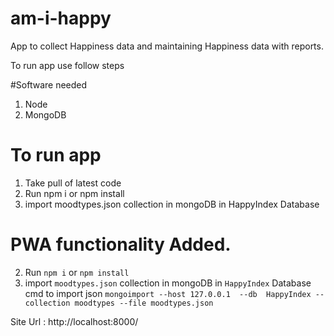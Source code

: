 # am-i-happy
App to collect Happiness data and maintaining Happiness data with reports.

To run app use follow steps

#Software needed 
1. Node 
2. MongoDB

# To run app 
1. Take pull of latest code 
2. Run npm i or npm install 
3. import moodtypes.json collection in mongoDB in HappyIndex Database
  
PWA functionality Added.
=======
2. Run `npm i` or `npm install` 
3. import `moodtypes.json` collection in mongoDB in `HappyIndex` Database
  cmd to import json `mongoimport --host 127.0.0.1  --db  HappyIndex --collection moodtypes --file moodtypes.json`

Site Url : http://localhost:8000/





